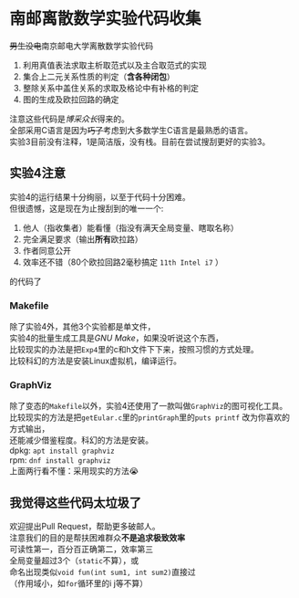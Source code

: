 # 南邮离散数学实验代码收集

~~男生没电~~南京邮电大学离散数学实验代码  

1. 利用真值表法求取主析取范式以及主合取范式的实现
2. 集合上二元关系性质的判定（**含各种闭包**）
3. 整除关系中盖住关系的求取及格论中有补格的判定
4. 图的生成及欧拉回路的确定

注意这些代码是*博采众长*得来的。  
全部采用C语言是因为~~巧了~~考虑到大多数学生C语言是最熟悉的语言。  
实验3目前没有注释，1是简洁版，没有栈。目前在尝试搜刮更好的实验3。

## 实验4注意

实验4的运行结果十分绚丽，以至于代码十分困难。  
但很遗憾，这是现在为止搜刮到的唯一一个:  

1. 他人（指收集者）能看懂（指没有满天全局变量、瞎取名称）
2. 完全满足要求（输出**所有**欧拉路）
3. 作者同意公开
4. 效率还不错（80个欧拉回路2毫秒搞定 `11th Intel i7` ）

的代码了

### Makefile

除了实验4外，其他3个实验都是单文件，  
实验4的批量生成工具是*GNU Make*，如果没听说这个东西，  
比较现实的办法是把`Exp4`里的c和h文件下下来，按照习惯的方式处理。  
比较科幻的方法是安装Linux虚拟机，编译运行。  

### GraphViz

除了变态的`Makefile`以外，实验4还使用了一款叫做`GraphViz`的图可视化工具。  
比较现实的方法是把`getEular.c`里的`printGraph`里的`puts printf`
改为你喜欢的方式输出，  
还能减少借鉴程度。科幻的方法是安装。  
dpkg: `apt install graphviz`  
rpm: `dnf install graphviz`  
上面两行看不懂：采用现实的方法😭

## 我觉得这些代码太垃圾了

欢迎提出Pull Request，帮助更多破邮人。  
注意我们的目的是帮扶困难群众**不是追求极致效率**  
可读性第一，百分百正确第二，效率第三  
全局变量超过3个（`static`不算），或  
命名出现类似`void fun(int sum1, int sum2)`直接过  
（作用域小，如`for`循环里的i j等不算）
